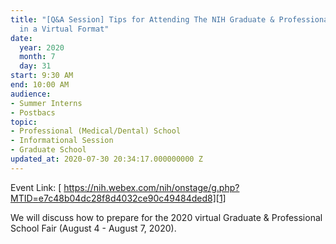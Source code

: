 ```yaml
---
title: "[Q&A Session] Tips for Attending The NIH Graduate & Professional School Fair
  in a Virtual Format"
date:
  year: 2020
  month: 7
  day: 31
start: 9:30 AM
end: 10:00 AM
audience:
- Summer Interns
- Postbacs
topic:
- Professional (Medical/Dental) School
- Informational Session
- Graduate School
updated_at: 2020-07-30 20:34:17.000000000 Z
---
```

Event Link: [
https://nih.webex.com/nih/onstage/g.php?MTID=e7c48b04dc28f8d4032ce90c49484ded8][1]

We will discuss how to prepare for the 2020 virtual Graduate &amp;
Professional School Fair (August 4 - August 7, 2020). 

 



[1]: https://nih.webex.com/nih/onstage/g.php?MTID=e7c48b04dc28f8d4032ce90c49484ded8
